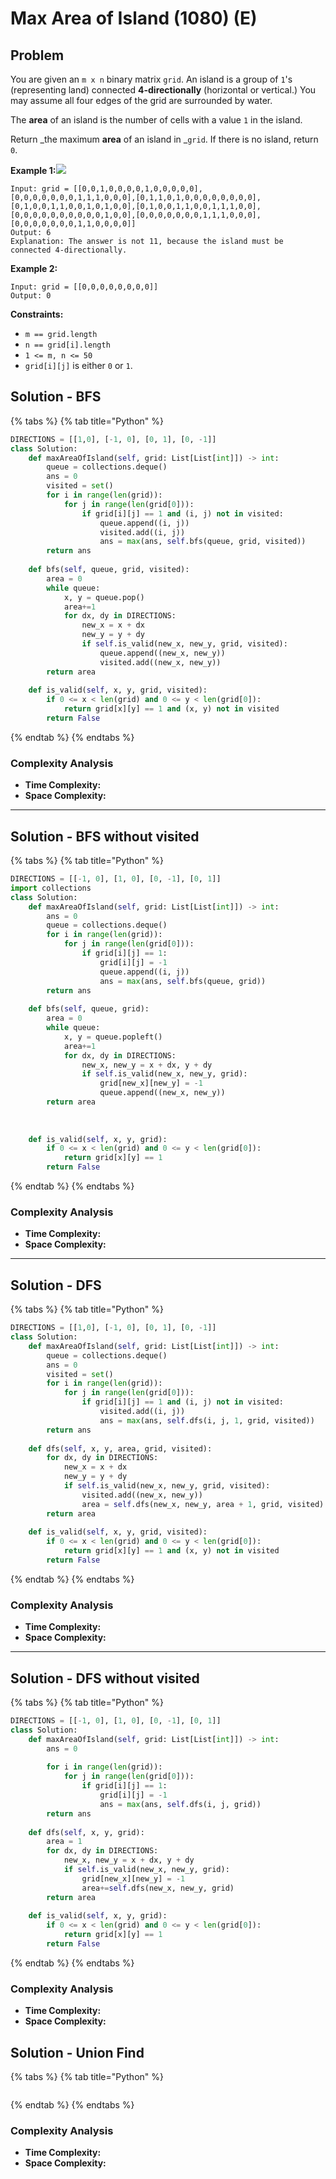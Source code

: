 # Max Area of Island (1080) (E)

## Problem

You are given an `m x n` binary matrix `grid`. An island is a group of `1`'s (representing land) connected **4-directionally** (horizontal or vertical.) You may assume all four edges of the grid are surrounded by water.

The **area** of an island is the number of cells with a value `1` in the island.

Return _the maximum **area** of an island in _`grid`. If there is no island, return `0`.

**Example 1:**![](https://assets.leetcode.com/uploads/2021/05/01/maxarea1-grid.jpg)

```
Input: grid = [[0,0,1,0,0,0,0,1,0,0,0,0,0],[0,0,0,0,0,0,0,1,1,1,0,0,0],[0,1,1,0,1,0,0,0,0,0,0,0,0],[0,1,0,0,1,1,0,0,1,0,1,0,0],[0,1,0,0,1,1,0,0,1,1,1,0,0],[0,0,0,0,0,0,0,0,0,0,1,0,0],[0,0,0,0,0,0,0,1,1,1,0,0,0],[0,0,0,0,0,0,0,1,1,0,0,0,0]]
Output: 6
Explanation: The answer is not 11, because the island must be connected 4-directionally.
```

**Example 2:**

```
Input: grid = [[0,0,0,0,0,0,0,0]]
Output: 0
```

**Constraints:**

* `m == grid.length`
* `n == grid[i].length`
* `1 <= m, n <= 50`
* `grid[i][j]` is either `0` or `1`.

## Solution - BFS

{% tabs %}
{% tab title="Python" %}
```python
DIRECTIONS = [[1,0], [-1, 0], [0, 1], [0, -1]]
class Solution:
    def maxAreaOfIsland(self, grid: List[List[int]]) -> int:
        queue = collections.deque()
        ans = 0
        visited = set()
        for i in range(len(grid)):
            for j in range(len(grid[0])):
                if grid[i][j] == 1 and (i, j) not in visited:
                    queue.append((i, j))
                    visited.add((i, j))
                    ans = max(ans, self.bfs(queue, grid, visited))
        return ans
    
    def bfs(self, queue, grid, visited):
        area = 0
        while queue:
            x, y = queue.pop()
            area+=1
            for dx, dy in DIRECTIONS:
                new_x = x + dx
                new_y = y + dy
                if self.is_valid(new_x, new_y, grid, visited):
                    queue.append((new_x, new_y))
                    visited.add((new_x, new_y))
        return area
    
    def is_valid(self, x, y, grid, visited):
        if 0 <= x < len(grid) and 0 <= y < len(grid[0]):
            return grid[x][y] == 1 and (x, y) not in visited
        return False
```
{% endtab %}
{% endtabs %}

### Complexity Analysis

* **Time Complexity:**
* **Space Complexity:**

****

## Solution - BFS without visited

{% tabs %}
{% tab title="Python" %}
```python
DIRECTIONS = [[-1, 0], [1, 0], [0, -1], [0, 1]]
import collections
class Solution:
    def maxAreaOfIsland(self, grid: List[List[int]]) -> int:
        ans = 0
        queue = collections.deque()
        for i in range(len(grid)):
            for j in range(len(grid[0])):
                if grid[i][j] == 1:
                    grid[i][j] = -1
                    queue.append((i, j))
                    ans = max(ans, self.bfs(queue, grid))
        return ans
    
    def bfs(self, queue, grid):
        area = 0
        while queue:
            x, y = queue.popleft()
            area+=1
            for dx, dy in DIRECTIONS:
                new_x, new_y = x + dx, y + dy
                if self.is_valid(new_x, new_y, grid):
                    grid[new_x][new_y] = -1
                    queue.append((new_x, new_y))
        return area
    
        
    
    def is_valid(self, x, y, grid):
        if 0 <= x < len(grid) and 0 <= y < len(grid[0]):
            return grid[x][y] == 1
        return False
```
{% endtab %}
{% endtabs %}

### Complexity Analysis

* **Time Complexity:**
* **Space Complexity:**

****

## Solution - DFS

{% tabs %}
{% tab title="Python" %}
```python
DIRECTIONS = [[1,0], [-1, 0], [0, 1], [0, -1]]
class Solution:
    def maxAreaOfIsland(self, grid: List[List[int]]) -> int:
        queue = collections.deque()
        ans = 0
        visited = set()
        for i in range(len(grid)):
            for j in range(len(grid[0])):
                if grid[i][j] == 1 and (i, j) not in visited:
                    visited.add((i, j))
                    ans = max(ans, self.dfs(i, j, 1, grid, visited))
        return ans
    
    def dfs(self, x, y, area, grid, visited):
        for dx, dy in DIRECTIONS:
            new_x = x + dx
            new_y = y + dy
            if self.is_valid(new_x, new_y, grid, visited):
                visited.add((new_x, new_y))
                area = self.dfs(new_x, new_y, area + 1, grid, visited)
        return area
    
    def is_valid(self, x, y, grid, visited):
        if 0 <= x < len(grid) and 0 <= y < len(grid[0]):
            return grid[x][y] == 1 and (x, y) not in visited
        return False
```
{% endtab %}
{% endtabs %}

### Complexity Analysis

* **Time Complexity:**
* **Space Complexity:**

****

## Solution - DFS without visited

{% tabs %}
{% tab title="Python" %}
```python
DIRECTIONS = [[-1, 0], [1, 0], [0, -1], [0, 1]]
class Solution:
    def maxAreaOfIsland(self, grid: List[List[int]]) -> int:
        ans = 0
        
        for i in range(len(grid)):
            for j in range(len(grid[0])):
                if grid[i][j] == 1:
                    grid[i][j] = -1
                    ans = max(ans, self.dfs(i, j, grid))
        return ans
    
    def dfs(self, x, y, grid):
        area = 1
        for dx, dy in DIRECTIONS:
            new_x, new_y = x + dx, y + dy
            if self.is_valid(new_x, new_y, grid):
                grid[new_x][new_y] = -1
                area+=self.dfs(new_x, new_y, grid)
        return area
    
    def is_valid(self, x, y, grid):
        if 0 <= x < len(grid) and 0 <= y < len(grid[0]):
            return grid[x][y] == 1
        return False
```
{% endtab %}
{% endtabs %}

### Complexity Analysis

* **Time Complexity:**
* **Space Complexity:**

## Solution - Union Find

{% tabs %}
{% tab title="Python" %}
```python
```
{% endtab %}
{% endtabs %}

### Complexity Analysis

* **Time Complexity:**
* **Space Complexity:**

